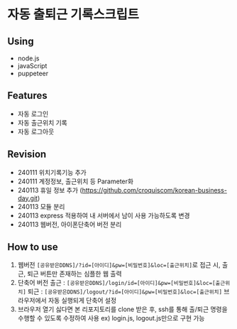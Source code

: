 # 자동 출퇴근 기록스크립트
## Using
* node.js
* javaScript
* puppeteer

## Features
* 자동 로그인
* 자동 출근위치 기록
* 자동 로그아웃

## Revision
* 240111 위치기록기능 추가
* 240111 계정정보, 출근위치 등 Parameter화
* 240113 휴일 정보 추가 (https://github.com/croquiscom/korean-business-day.git)
* 240113 모듈 분리 
* 240113 express 적용하여 내 서버에서 남이 사용 가능하도록 변경
* 240113 웹버전, 아이폰단축어 버전 분리

## How to use
1. 웹버전
  `[공유받은DDNS]/?id=[아이디]&pw=[비밀번호]&loc=[출근위치]`로 접근 시, 출근, 퇴근 버튼만 존재하는 심플한 웹 출력
2. 단축어 버전
  출근 : `[공유받은DDNS]/login/id=[아이디]&pw=[비밀번호]&loc=[출근위치]`
  퇴근 : `[공유받은DDNS]/logout/?id=[아이디]&pw=[비밀번호]&loc=[출근위치]`
  브라우저에서 자동 실행되게 단축어 설정
3. 브라우저 열기 싫다면
  본 리포지토리를 clone 받은 후, ssh를 통해 출/퇴근 명령을 수행할 수 있도록 수정하여 사용
  ex) login.js, logout.js만으로 구현 가능 
